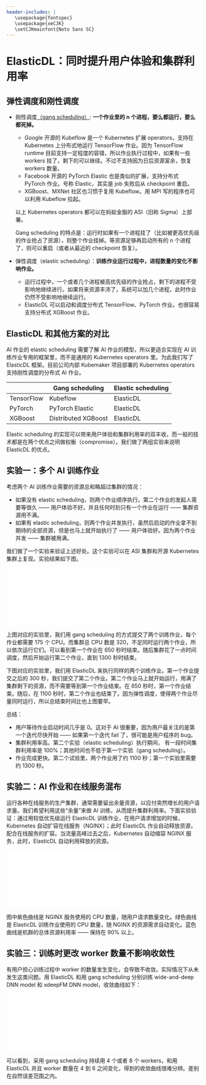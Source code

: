 ```yaml
---
header-includes: |
   \usepackage{fontspec} 
   \usepackage{xeCJK} 
   \setCJKmainfont{Noto Sans SC}
---
```


# ElasticDL：同时提升用户体验和集群利用率

## 弹性调度和刚性调度

- 刚性调度[（gang scheduling）](https://en.wikipedia.org/wiki/Gang_scheduling): **一个作业里的 n 个进程，要么都运行，要么都死掉。**

  - Google 开源的 Kubeflow 是一个 Kubernetes 扩展 operators，支持在 Kubernetes 上分布式地运行 TensorFlow 作业。因为 TensorFlow runtime 目前支持一定程度的容错，所以作业执行过程中，如果有一些 workers 挂了，剩下的可以继续。不过不支持因为日后资源富余，恢复 workers 数量。
  - Facebook 开源的 PyTorch Elastic 也是类似的扩展，支持分布式 PyTorch 作业。号称 Elastic，其实是 job 失败后从 checkpoint 重启。
  - XGBoost、MXNet 社区也习惯于复用 Kubeflow。用 MPI 写的程序也可以利用 Kubeflow 拉起。
  
  以上 Kubernetes operators 都可以在蚂蚁金服的 ASI（旧称 Sigma）上部署。

  Gang scheduling 的特点是：运行时如果有一个进程挂了（比如被更高优先级的作业抢占了资源），则整个作业挂掉。等资源足够再启动所有的 n 个进程了，则可以重启（或者从最近的 checkpoint 恢复）。
  
- 弹性调度（elastic scheduling）：**训练作业运行过程中，进程数量的变化不影响作业。**

  - 运行过程中，一个或者几个进程被高优先级的作业抢占，剩下的进程不受影响地继续进行。如果将来资源丰沛了，系统可以加几个进程，此时作业仍然不受影响地继续运行。
  - ElasticDL 可以启动和调度分布式 TensorFlow、PyTorch 作业。也很容易支持分布式 XGBoost 作业。


## ElasticDL 和其他方案的对比

AI 作业的 elastic scheduling 需要了解 AI 作业的模型，所以更适合实现在 AI 训练作业专用的框架里，而不是通用的 Kubernetes operators 里。为此我们写了 ElasticDL 框架。目前公司内部 Kubemaker 项目部署的 Kubernetes operators 支持刚性调度的分布式 AI 作业。


|             | Gang scheduling | Elastic scheduling |
|-------------|-----------------|--------------------|
| TensorFlow  | Kubeflow        | ElasticDL          |
| PyTorch     | PyTorch Elastic | ElasticDL          |
| XGBoost     | Distributed XGBoost | ElasticDL      |

Elastic scheduling 的实现可以带来用户体验和集群利用率的双丰收，而一般的技术都是在两个优点之间做权衡（compromise）。我们做了两组实验来说明 ElasticDL 的优点。


## 实验一：多个 AI 训练作业

考虑两个 AI 训练作业需要的资源总和略超过集群的情况：

- 如果没有 elastic scheduling，则两个作业顺序执行。第二个作业的发起人需要等很久 —— 用户体验不好。并且任何时刻只有一个作业在运行 —— 集群资源用不满。
- 如果有 elastic scheduling，则两个作业并发执行，虽然后启动的作业拿不到期待的全部资源，但是也马上就开始执行了 —— 用户体验好。因为两个作业并发 —— 集群被用满。

我们做了一个实验来验证上述好处。这个实验可以在 ASI 集群和开源 Kubernetes 集群上复现。实验结果如下图。

![](./data/1.pdf)

上图对应的实验里，我们用 gang scheduling 的方式提交了两个训练作业，每个作业都需要 175 个 CPU。而集群总 CPU 数是 320，不足同时运行两个作业，所以依次运行它们。可以看到第一个作业在 650 秒时结束。随后集群花了一点时间调度，然后开始运行第二个作业，直到 1300 秒时结束。

下图对应的实验里，我们用 ElasticDL 来执行同样的两个训练作业。第一个作业提交之后的 300 秒，我们提交了第二个作业。第二个作业马上就开始运行，用满了集群剩下的资源，而不需要等到第一个作业结束。在 650 秒时，第一个作业结束。随后，在 1100 秒时，第二个作业也结束了。因为弹性调度，使得两个作业尽量同时运行，所以总结束时间比也上图要早。

总结：

- 用户等待作业启动时间几乎是 0。这对于 AI 很重要，因为用户最关注的是第一个迭代尽快开始 —— 如果第一个迭代 fail 了，很可能是用户程序的 bug。
- 集群利用率高。第二个实验（elastic scheduling）执行期间， 有一段时间集群利用率是 100%；其他时间也不低于第一个实验（gang scheduling）。
- 作业完成更快。第二个试验里，两个作业用了约 1100 秒；第一个实验里需要约 1300 秒。


## 实验二：AI 作业和在线服务混布

运行各种在线服务的生产集群，通常需要留出余量资源，以应付突然增长的用户请求量。我们希望利用这些“余量”来做 AI 训练，从而提升集群利用率。下面实验验证：通过用较低优先级运行 ElasticDL 训练作业，在用户请求增加的时候，Kubernetes 自动扩容在线服务（NGINX）；此时 ElasticDL 作业自动释放资源，配合在线服务的扩容。当流量高峰过去之后，Kubernetes 自动缩容 NGINX 服务，此时，ElasticDL 自动利用释放的资源。

![](./data/2.pdf)

图中紫色曲线是 NGINX 服务使用的 CPU 数量，随用户请求数量变化。绿色曲线是 ElasticDL 训练作业使用的 CPU 数量，随 NGINX 的资源需求自动变化。蓝色曲线是机群的总体资源利用率 —— 保持在 90% 以上。


## 实验三：训练时更改 worker 数量不影响收敛性

有用户担心训练过程中 worker 的数量发生变化，会导致不收敛。实际情况下从未发生这类问题。用 ElasticDL 和用 gang scheduling 分别训练 wide-and-deep DNN model 和 xdeepFM DNN model，收敛曲线如下：

![](./data/3.pdf)

可以看到，采用 gang scheduling 持续用 4 个或者 8 个 workers，和用 ElasticDL 并且 worker 数量在 4 到 8 之间变化，得到的收敛曲线很难分辨。差别在自然误差范围之内。

